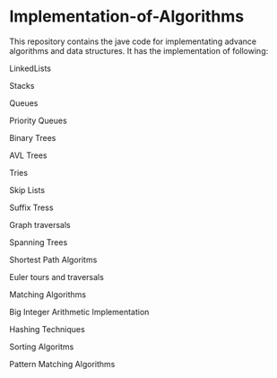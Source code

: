 # Implementation-of-Algorithms
This repository contains the jave code for implementating advance algorithms 
and data structures. It has the implementation of following:

LinkedLists

Stacks

Queues

Priority Queues

Binary Trees

AVL Trees

Tries

Skip Lists

Suffix Tress

Graph traversals

Spanning Trees

Shortest Path Algoritms

Euler tours and traversals

Matching Algorithms

Big Integer Arithmetic Implementation

Hashing Techniques

Sorting Algoritms

Pattern Matching Algorithms




